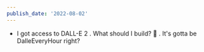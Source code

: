 ```yaml
---
publish_date: '2022-08-02'
---
```

- I got access to DALL-E 2 . What should I build? 🤔 . It's gotta be DalleEveryHour right?
